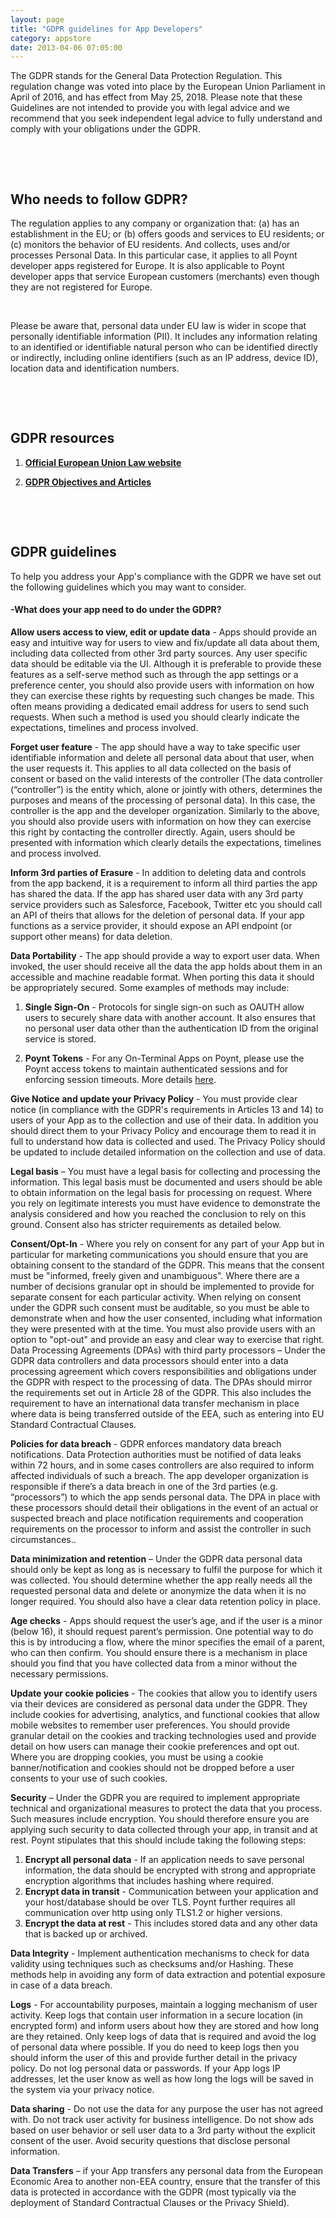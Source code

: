 ```yaml
---
layout: page
title: "GDPR guidelines for App Developers"
category: appstore
date: 2013-04-06 07:05:00
---
```


The GDPR stands for the General Data Protection Regulation. This regulation change was voted into place by the European Union Parliament in April of 2016, and has effect from May 25, 2018. Please note that these Guidelines are not intended to provide you with legal advice and we recommend that you seek independent legal advice to fully understand and comply with your obligations under the GDPR.

<p>&nbsp;</p>
<p>&nbsp;</p>

## Who needs to follow GDPR?

The regulation applies to any company or organization that:
(a) has an establishment in the EU; or
(b) offers goods and services to EU residents; or
(c) monitors the behavior of EU residents.
And collects, uses and/or processes Personal Data. In this particular case, it applies to all Poynt developer apps registered for Europe. It is also applicable to Poynt developer apps that service European customers (merchants) even though they are not registered for Europe.

<p>&nbsp;</p>

Please be aware that, personal data under EU law is wider in scope that personally identifiable information (PII). It includes any information relating to an identified or identifiable natural person who can be identified directly or indirectly, including online identifiers (such as an IP address, device ID), location data and identification numbers.

<p>&nbsp;</p>
<p>&nbsp;</p>

## GDPR resources
1.  **[Official European Union Law website](https://eur-lex.europa.eu/legal-content/EN/TXT/?uri=celex%253A32016R0679)**

2.  **[GDPR Objectives and Articles](https://gdpr-info.eu/art-1-gdpr/)**

<p>&nbsp;</p>
<p>&nbsp;</p>

## GDPR guidelines

To help you address your App's compliance with the GDPR we have set out the following guidelines which you may want to consider.

#### -What does your app need to do under the GDPR?

**Allow users access to view, edit or update data** - Apps should provide an easy and intuitive way for users to view and fix/update all data about them, including data collected from other 3rd party sources. Any user specific data should be editable via the UI. Although it is preferable to provide these features as a self-serve method such as through the app settings or a preference center,  you should also provide users with information on how they can exercise these rights by requesting such changes be made. This often means providing a dedicated email address for users to send such requests. When such a method is used you  should clearly indicate the expectations, timelines and process involved.

**Forget user feature** - The app should have a way to take specific user identifiable information and delete all personal data about that user, when the user requests it. This applies to all data collected on the basis of consent or based on the valid interests of the controller (The data controller (“controller”) is the entity which, alone or jointly with others, determines the purposes and means of the processing of personal data). In this case, the controller is the app and the developer organization. Similarly to the above, you should also provide users with information on how they can exercise this right by contacting the controller directly. Again, users should be presented with information which clearly details the expectations, timelines and process involved.

**Inform 3rd parties of Erasure** - In addition to deleting data and controls from the app backend, it is a requirement to inform all third parties the app has shared the data. If the app has shared user data with any 3rd party service providers such as Salesforce, Facebook, Twitter etc you should call an API of theirs that allows for the deletion of personal data. If your app functions as a service provider, it should expose an API endpoint (or support other means) for data deletion.

**Data Portability** - The app should provide a way to export user data. When invoked, the user should receive all the data the app holds about them in an accessible and machine readable format. When porting this data it should be appropriately secured. Some examples of methods may include:

  1. **Single Sign-On** - Protocols for single sign-on such as OAUTH allow users to securely share data with another account. It also ensures that no
  personal user data other than the authentication ID from the original service is stored.

  2. **Poynt Tokens** - For any On-Terminal Apps on Poynt, please use the Poynt access tokens to maintain authenticated sessions and for enforcing session
  timeouts. More details [here](https://poynt.github.io/developer/overview/authentication-authorization.html).

  **Give Notice and update your Privacy Policy** - You must provide clear notice (in compliance with the GDPR's requirements in Articles 13 and 14) to users of your App as to the collection and use of their data. In addition you should direct them to your Privacy Policy and encourage them to read it in full to understand how data is collected and used. The Privacy Policy should be updated to include detailed information on the collection and use of data.

  **Legal basis** – You must have a legal basis for collecting and processing the information. This legal basis must be documented and users should be able to obtain information on the legal basis for processing on request. Where you rely on legitimate interests you must have evidence to demonstrate the analysis considered and how you reached the conclusion to rely on this ground. Consent also has stricter requirements as detailed below.

  **Consent/Opt-In** - Where you rely on consent for any part of your App but in particular for marketing communications you should ensure that you are obtaining consent to the standard of the GDPR. This means that the consent must be "informed, freely given and unambiguous". Where there are a number of decisions granular opt in should be implemented to provide for separate consent for each particular activity. When relying on consent under the GDPR such consent must be auditable, so you must be able to demonstrate when and how the user consented, including what information they were presented with at the time. You must also provide users with an option to "opt-out" and provide an easy and clear way to exercise that right.   
  Data Processing Agreements (DPAs) with third party processors – Under the GDPR data controllers and data processors should enter into a data processing agreement which covers responsibilities and obligations under the GDPR with respect to the processing of data. The DPAs should mirror the requirements set out in Article 28 of the GDPR. This also includes the requirement to have an international data transfer mechanism in place where data is being transferred outside of the EEA, such as entering into EU Standard Contractual Clauses.

  **Policies for data breach** - GDPR enforces mandatory data breach notifications. Data Protection authorities must be notified of data leaks within 72 hours, and in some cases controllers are also required to inform affected individuals of such a breach. The app developer organization is responsible if there’s a data breach in one of the 3rd parties (e.g. “processors”) to which the app sends personal data. The DPA in place with these processors should detail their obligations in the event of an actual or suspected breach and place notification requirements and cooperation requirements on the processor to inform and assist the controller in such circumstances..

  **Data minimization and retention**  – Under the GDPR data personal data should only be kept as long as is necessary to fulfil the purpose for which it was collected. You should determine whether the app really needs all the requested personal data and delete or anonymize the data when it is no longer required. You should also have a clear data retention policy in place.

  **Age checks** - Apps should request the user’s age, and if the user is a minor (below 16), it should request parent’s permission. One potential way to do this is by introducing a flow, where the minor specifies the email of a parent, who can then confirm. You should ensure there is a mechanism in place should you find that you have collected data from a minor without the necessary permissions.

  **Update your cookie policies** - The cookies that allow you to identify users via their devices are considered as personal data under the GDPR. They include cookies for advertising, analytics, and functional cookies that allow mobile websites to remember user preferences. You should provide granular detail on the cookies and tracking technologies used and provide detail on how users can manage their cookie preferences and opt out. Where you are dropping cookies, you must be using a cookie banner/notification and cookies should not be dropped before a user consents to your use of such cookies.

  **Security** – Under the GDPR you are required to implement appropriate technical and organizational measures to protect the data that you process. Such measures include encryption. You should therefore ensure you are applying such security to data collected through your app, in transit and at rest.  Poynt stipulates that this should include taking the following steps:
  1. **Encrypt all personal data** - If an application needs to save personal information, the data should be encrypted with strong and appropriate encryption algorithms that includes hashing where required.
  2. **Encrypt data in transit** - Communication between your application and your host/database should be over TLS. Poynt further requires all communication over http using only TLS1.2 or higher versions.
  3. **Encrypt the data at rest** - This includes stored data and any other data that is backed up or archived.


  **Data Integrity** - Implement authentication mechanisms to check for data validity using techniques such as checksums and/or Hashing. These methods help in avoiding any form of data extraction and potential exposure in case of a data breach.

  **Logs** - For accountability purposes, maintain a logging mechanism of user activity. Keep logs that contain user information in a secure location (in encrypted form) and inform users about how they are stored and how long are they retained. Only keep logs of data that is required and avoid the log of personal data where possible. If you do need to keep logs then you should inform the user of this and provide further detail in the privacy policy. Do not log personal data or passwords. If your App logs IP addresses, let the user know as well as how long the logs will be saved in the system via your privacy notice.

  **Data sharing** - Do not use the data for any purpose the user has not agreed with. Do not track user activity for business intelligence. Do not show ads based on user behavior or sell user data to a 3rd party without the explicit consent of the user. Avoid security questions that disclose personal information.

  **Data Transfers** – if your App transfers any personal data from the European Economic Area to another non-EEA country, ensure that the transfer of this data is protected in accordance with the GDPR (most typically via the deployment of Standard Contractual Clauses or the Privacy Shield).
